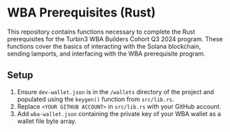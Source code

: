 # WBA Prerequisites (Rust)

This repository contains functions necessary to complete the Rust prerequisites for the Turbin3 WBA Builders Cohort Q3 2024 program. These functions cover the basics of interacting with the Solana blockchain, sending lamports, and interfacing with the WBA prerequisite program.

## Setup

1. Ensure `dev-wallet.json` is in the `/wallets` directory of the project and populated using the `keygen()` function from `src/lib.rs`.
2. Replace `<YOUR GITHUB ACCOUNT>` in `src/lib.rs` with your GitHub account.
3. Add `wba-wallet.json` containing the private key of your WBA wallet as a wallet file byte array.
